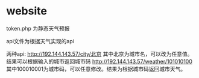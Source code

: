 # website

token.php 为静态天气预报

api文件为根据天气实现的api

两种api:
http://192.144.143.57/city/北京   其中北京为城市名，可以改为任意值。结果可以根据输入的城市返回城市码
http://192.144.143.57/weather/101010100     其中100010001为城市码，可以任意修改。结果为根据城市码返回城市天气。
